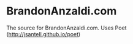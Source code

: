 BrandonAnzaldi.com
==================

The source for BrandonAnzaldi.com. Uses Poet (http://jsantell.github.io/poet)
